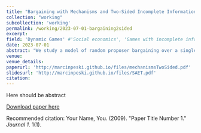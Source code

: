 ```yaml
---
title: "Bargaining with Mechanisms and Two-Sided Incomplete Information"
collection: "working"
subcollection: 'working'
permalink: /working/2023-07-01-bargaining2sided
excerpt: 
field: 'Dynamic Games' #'Social economics', 'Games with incomplete information',  'Statistical decision theory', 'Social economics'
date: 2023-07-01
abstract: "We study a model of random proposer bargaining over a single good with transfers. Players offer arbirtrary mechanisms. Each player has two (private valuation) types. We provide non-trivial payoff bounds that depend on the bargaining strngth of the player. For a large set of initial beliefs, the equilibrium payoffs are unique."
venue:
venue_details:
paperurl: 'http://marcinpeski.github.io/files/mechanismsTwoSided.pdf'
slidesurl: 'http://marcinpeski.github.io/files/SAET.pdf'
citation: 
---
```

Here should be abstract

[Download paper here](http://academicpages.github.io/files/paper1.pdf)

Recommended citation: Your Name, You. (2009). "Paper Title Number 1." <i>Journal 1</i>. 1(1).